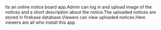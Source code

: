 Its an online notice board app.Admin can log in and upload image of the notices and a short description about the notice.The uploaded notices are stored in firebase database.Viewers can view uploaded notices.Here viewers are all who install this app.
